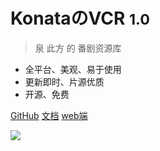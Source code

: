 
# KonataのVCR <small>1.0</small>

> 泉 此方 的 番剧资源库

- 全平台、美观、易于使用
- 更新即时、片源优质
- 开源、免费

[GitHub](https://github.com/docsifyjs/docsify/)
[文档](#介绍)
[web端](https://vcr.timero.xyz/)

![](https://img.timero.xyz/i/2022/12/10/63947a98d6431.webp)
